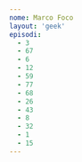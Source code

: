 ```yaml
---
nome: Marco Foco
layout: 'geek'
episodi:
  - 3
  - 67
  - 6
  - 12
  - 59
  - 77
  - 68
  - 26
  - 43
  - 8
  - 32
  - 1
  - 15
---
```

